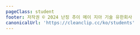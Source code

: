 ```yaml
---
pageClass: student
footer: 저작권 © 2024 난징 추이 메이 지아 기술 유한회사
canonicalUrl: 'https://cleanclip.cc/ko/students'
---
```


<Students/>
